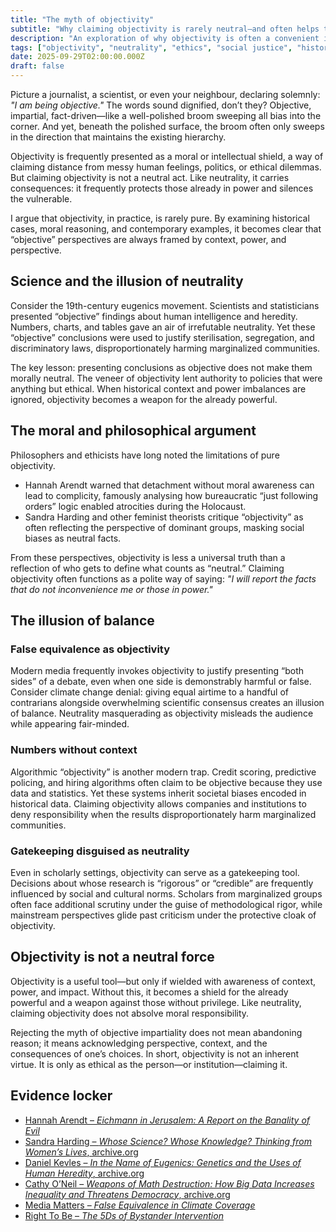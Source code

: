 ```yaml
---
title: "The myth of objectivity"
subtitle: "Why claiming objectivity is rarely neutral—and often helps the powerful"
description: "An exploration of why objectivity is often a convenient illusion, examining historical, philosophical, and modern examples from eugenics to media false equivalence and algorithmic bias."
tags: ["objectivity", "neutrality", "ethics", "social justice", "history", "media", "algorithms", "bias", "academia"]
date: 2025-09-29T02:00:00.000Z
draft: false
---
```


Picture a journalist, a scientist, or even your neighbour, declaring solemnly: *"I am being objective."* The words sound dignified, don’t they? Objective, impartial, fact-driven—like a well-polished broom sweeping all bias into the corner. And yet, beneath the polished surface, the broom often only sweeps in the direction that maintains the existing hierarchy.

Objectivity is frequently presented as a moral or intellectual shield, a way of claiming distance from messy human feelings, politics, or ethical dilemmas. But claiming objectivity is not a neutral act. Like neutrality, it carries consequences: it frequently protects those already in power and silences the vulnerable.

I argue that objectivity, in practice, is rarely pure. By examining historical cases, moral reasoning, and contemporary examples, it becomes clear that “objective” perspectives are always framed by context, power, and perspective.

## Science and the illusion of neutrality

Consider the 19th-century eugenics movement. Scientists and statisticians presented “objective” findings about human intelligence and heredity. Numbers, charts, and tables gave an air of irrefutable neutrality. Yet these “objective” conclusions were used to justify sterilisation, segregation, and discriminatory laws, disproportionately harming marginalized communities.

The key lesson: presenting conclusions as objective does not make them morally neutral. The veneer of objectivity lent authority to policies that were anything but ethical. When historical context and power imbalances are ignored, objectivity becomes a weapon for the already powerful.

## The moral and philosophical argument

Philosophers and ethicists have long noted the limitations of pure objectivity.

* Hannah Arendt warned that detachment without moral awareness can lead to complicity, famously analysing how bureaucratic “just following orders” logic enabled atrocities during the Holocaust.
* Sandra Harding and other feminist theorists critique “objectivity” as often reflecting the perspective of dominant groups, masking social biases as neutral facts.

From these perspectives, objectivity is less a universal truth than a reflection of who gets to define what counts as “neutral.” Claiming objectivity often functions as a polite way of saying: *"I will report the facts that do not inconvenience me or those in power."*

## The illusion of balance

### False equivalence as objectivity

Modern media frequently invokes objectivity to justify presenting “both sides” of a debate, even when one side is demonstrably harmful or false. Consider climate change denial: giving equal airtime to a handful of contrarians alongside overwhelming scientific consensus creates an illusion of balance. Neutrality masquerading as objectivity misleads the audience while appearing fair-minded.

### Numbers without context

Algorithmic “objectivity” is another modern trap. Credit scoring, predictive policing, and hiring algorithms often claim to be objective because they use data and statistics. Yet these systems inherit societal biases encoded in historical data. Claiming objectivity allows companies and institutions to deny responsibility when the results disproportionately harm marginalized communities.

### Gatekeeping disguised as neutrality

Even in scholarly settings, objectivity can serve as a gatekeeping tool. Decisions about whose research is “rigorous” or “credible” are frequently influenced by social and cultural norms. Scholars from marginalized groups often face additional scrutiny under the guise of methodological rigor, while mainstream perspectives glide past criticism under the protective cloak of objectivity.

## Objectivity is not a neutral force

Objectivity is a useful tool—but only if wielded with awareness of context, power, and impact. Without this, it becomes a shield for the already powerful and a weapon against those without privilege. Like neutrality, claiming objectivity does not absolve moral responsibility.

Rejecting the myth of objective impartiality does not mean abandoning reason; it means acknowledging perspective, context, and the consequences of one’s choices. In short, objectivity is not an inherent virtue. It is only as ethical as the person—or institution—claiming it.

## Evidence locker

* [Hannah Arendt – *Eichmann in Jerusalem: A Report on the Banality of Evil*](https://platypus1917.org/wp-content/uploads/2014/01/arendt_eichmanninjerusalem.pdf)
* [Sandra Harding – *Whose Science? Whose Knowledge? Thinking from Women’s Lives*, archive.org](https://archive.org/details/whosesciencewhos0000hard)
* [Daniel Kevles – *In the Name of Eugenics: Genetics and the Uses of Human Heredity*, archive.org](https://archive.org/details/bub_gb_8esnhRxBomMC)
* [Cathy O’Neil – *Weapons of Math Destruction: How Big Data Increases Inequality and Threatens Democracy*, archive.org](https://archive.org/details/weaponsofmathdes0000onei)
* [Media Matters – *False Equivalence in Climate Coverage*](https://www.mediamatters.org/climate-deniers)
* [Right To Be – *The 5Ds of Bystander Intervention*](https://righttobe.org/guides/bystander-intervention-training/)


